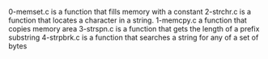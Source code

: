0-memset.c is a function that fills memory with a constant
2-strchr.c is a function that locates a character in a string.
1-memcpy.c a function that copies memory area
3-strspn.c is a function that gets the length of a prefix substring
4-strpbrk.c is a function that searches a string for any of a set of bytes
